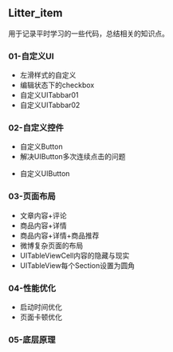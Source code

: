 ## Litter_item

用于记录平时学习的一些代码，总结相关的知识点。

### 01-自定义UI

- 左滑样式的自定义
- 编辑状态下的checkbox
- 自定义UITabbar01
- 自定义UITabbar02

### 02-自定义控件

* 自定义Button
* 解决UIButton多次连续点击的问题

- 自定义UIButton

### 03-页面布局

- 文章内容+评论
- 商品内容+详情
- 商品内容+详情+商品推荐
- 微博复杂页面的布局
- UITableViewCell内容的隐藏与现实
- UITableView每个Section设置为圆角

### 04-性能优化

- 启动时间优化
- 页面卡顿优化

### 05-底层原理

